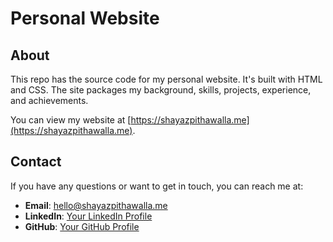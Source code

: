# Personal Website

## About

This repo has the source code for my personal website. It's built with HTML and CSS. The site packages my background, skills, projects, experience, and achievements.

You can view my website at [https://shayazpithawalla.me](https://shayazpithawalla.me).

## Contact

If you have any questions or want to get in touch, you can reach me at:

- **Email**: hello@shayazpithawalla.me
- **LinkedIn**: [Your LinkedIn Profile](https://www.linkedin.com/in/shayazp)
- **GitHub**: [Your GitHub Profile](https://github.com/shayazp)
